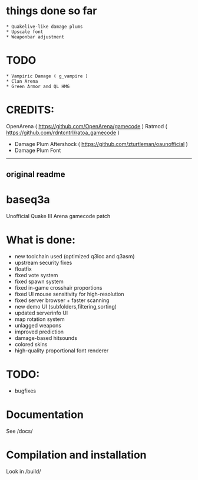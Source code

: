 # things done so far
    * Quakelive-like damage plums
    * Upscale font 
    * Weaponbar adjustment
# TODO
    * Vampiric Damage ( g_vampire )
    * Clan Arena 
    * Green Armor and QL HMG
  
 #  CREDITS:
 OpenArena ( https://github.com/OpenArena/gamecode )
 Ratmod ( https://github.com/rdntcntrl/ratoa_gamecode )
  - Damage Plum 
 Aftershock ( https://github.com/zturtleman/oaunofficial )
  - Damage Plum Font
---------------------------------------------
original readme
---------------------------------------------
# baseq3a

Unofficial Quake III Arena gamecode patch

# What is done:

 * new toolchain used (optimized q3lcc and q3asm)
 * upstream security fixes
 * floatfix
 * fixed vote system
 * fixed spawn system
 * fixed in-game crosshair proportions
 * fixed UI mouse sensitivity for high-resolution
 * fixed server browser + faster scanning
 * new demo UI (subfolders,filtering,sorting)
 * updated serverinfo UI
 * map rotation system
 * unlagged weapons
 * improved prediction
 * damage-based hitsounds
 * colored skins
 * high-quality proportional font renderer

# TODO:

 * bugfixes

# Documentation

See /docs/

# Compilation and installation

Look in /build/
